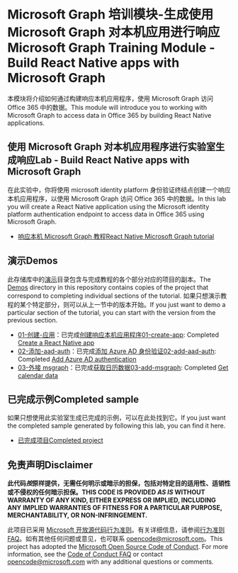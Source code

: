 # <a name="microsoft-graph-training-module---build-react-native-apps-with-microsoft-graph"></a><span data-ttu-id="a4c2e-101">Microsoft Graph 培训模块-生成使用 Microsoft Graph 对本机应用进行响应</span><span class="sxs-lookup"><span data-stu-id="a4c2e-101">Microsoft Graph Training Module - Build React Native apps with Microsoft Graph</span></span>

<span data-ttu-id="a4c2e-102">本模块将介绍如何通过构建响应本机应用程序，使用 Microsoft Graph 访问 Office 365 中的数据。</span><span class="sxs-lookup"><span data-stu-id="a4c2e-102">This module will introduce you to working with Microsoft Graph to access data in Office 365 by building React Native applications.</span></span>

## <a name="lab---build-react-native-apps-with-microsoft-graph"></a><span data-ttu-id="a4c2e-103">使用 Microsoft Graph 对本机应用程序进行实验室生成响应</span><span class="sxs-lookup"><span data-stu-id="a4c2e-103">Lab - Build React Native apps with Microsoft Graph</span></span>

<span data-ttu-id="a4c2e-104">在此实验中，你将使用 microsoft identity platform 身份验证终结点创建一个响应本机应用程序，以使用 Microsoft Graph 访问 Office 365 中的数据。</span><span class="sxs-lookup"><span data-stu-id="a4c2e-104">In this lab you will create a React Native application using the Microsoft identity platform authentication endpoint to access data in Office 365 using Microsoft Graph.</span></span>

- [<span data-ttu-id="a4c2e-105">响应本机 Microsoft Graph 教程</span><span class="sxs-lookup"><span data-stu-id="a4c2e-105">React Native Microsoft Graph tutorial</span></span>](https://docs.microsoft.com/graph/tutorials/react-native)

## <a name="demos"></a><span data-ttu-id="a4c2e-106">演示</span><span class="sxs-lookup"><span data-stu-id="a4c2e-106">Demos</span></span>

<span data-ttu-id="a4c2e-107">此存储库中的[演示](./demos)目录包含与完成教程的各个部分对应的项目的副本。</span><span class="sxs-lookup"><span data-stu-id="a4c2e-107">The [Demos](./demos) directory in this repository contains copies of the project that correspond to completing individual sections of the tutorial.</span></span> <span data-ttu-id="a4c2e-108">如果只想演示教程的某个特定部分，则可以从上一节中的版本开始。</span><span class="sxs-lookup"><span data-stu-id="a4c2e-108">If you just want to demo a particular section of the tutorial, you can start with the version from the previous section.</span></span>

- <span data-ttu-id="a4c2e-109">[01-创建-应用](demos/01-create-app)：已完成[创建响应本机应用程序](https://docs.microsoft.com/graph/tutorials/react-native?tutorial-step=1)</span><span class="sxs-lookup"><span data-stu-id="a4c2e-109">[01-create-app](demos/01-create-app): Completed [Create a React Native app](https://docs.microsoft.com/graph/tutorials/react-native?tutorial-step=1)</span></span>
- <span data-ttu-id="a4c2e-110">[02-添加-aad-auth](demos/02-add-aad-auth)：已完成[添加 Azure AD 身份验证](https://docs.microsoft.com/graph/tutorials/react-native?tutorial-step=3)</span><span class="sxs-lookup"><span data-stu-id="a4c2e-110">[02-add-aad-auth](demos/02-add-aad-auth): Completed [Add Azure AD authentication](https://docs.microsoft.com/graph/tutorials/react-native?tutorial-step=3)</span></span>
- <span data-ttu-id="a4c2e-111">[03-外接 msgraph](demos/03-add-msgraph)：已完成[获取日历数据](https://docs.microsoft.com/graph/tutorials/react-native?tutorial-step=4)</span><span class="sxs-lookup"><span data-stu-id="a4c2e-111">[03-add-msgraph](demos/03-add-msgraph): Completed [Get calendar data](https://docs.microsoft.com/graph/tutorials/react-native?tutorial-step=4)</span></span>

## <a name="completed-sample"></a><span data-ttu-id="a4c2e-112">已完成示例</span><span class="sxs-lookup"><span data-stu-id="a4c2e-112">Completed sample</span></span>

<span data-ttu-id="a4c2e-113">如果只想使用此实验室生成已完成的示例，可以在此处找到它。</span><span class="sxs-lookup"><span data-stu-id="a4c2e-113">If you just want the completed sample generated by following this lab, you can find it here.</span></span>

- [<span data-ttu-id="a4c2e-114">已完成项目</span><span class="sxs-lookup"><span data-stu-id="a4c2e-114">Completed project</span></span>](demos/03-add-msgraph)

## <a name="disclaimer"></a><span data-ttu-id="a4c2e-115">免责声明</span><span class="sxs-lookup"><span data-stu-id="a4c2e-115">Disclaimer</span></span>

<span data-ttu-id="a4c2e-116">**此代码*按*原样提供，无需任何明示或暗示的担保，包括对特定目的适用性、适销性或不侵权的任何暗示担保。**</span><span class="sxs-lookup"><span data-stu-id="a4c2e-116">**THIS CODE IS PROVIDED *AS IS* WITHOUT WARRANTY OF ANY KIND, EITHER EXPRESS OR IMPLIED, INCLUDING ANY IMPLIED WARRANTIES OF FITNESS FOR A PARTICULAR PURPOSE, MERCHANTABILITY, OR NON-INFRINGEMENT.**</span></span>

<span data-ttu-id="a4c2e-p102">此项目已采用 [Microsoft 开放源代码行为准则](https://opensource.microsoft.com/codeofconduct/)。有关详细信息，请参阅[行为准则 FAQ](https://opensource.microsoft.com/codeofconduct/faq/)。如有其他任何问题或意见，也可联系 [opencode@microsoft.com](mailto:opencode@microsoft.com)。</span><span class="sxs-lookup"><span data-stu-id="a4c2e-p102">This project has adopted the [Microsoft Open Source Code of Conduct](https://opensource.microsoft.com/codeofconduct/). For more information, see the [Code of Conduct FAQ](https://opensource.microsoft.com/codeofconduct/faq/) or contact [opencode@microsoft.com](mailto:opencode@microsoft.com) with any additional questions or comments.</span></span>
